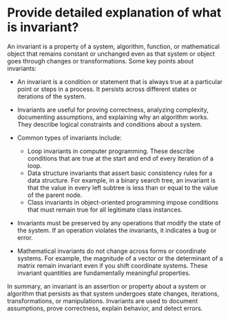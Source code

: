 # Provide detailed explanation of what is invariant?

An invariant is a property of a system, algorithm, function, or mathematical object that remains constant or unchanged even as that system or object goes through changes or transformations. Some key points about invariants:

- An invariant is a condition or statement that is always true at a particular point or steps in a process. It persists across different states or iterations of the system.

- Invariants are useful for proving correctness, analyzing complexity, documenting assumptions, and explaining why an algorithm works. They describe logical constraints and conditions about a system.

- Common types of invariants include:
  - Loop invariants in computer programming. These describe conditions that are true at the start and end of every iteration of a loop.
  - Data structure invariants that assert basic consistency rules for a data structure. For example, in a binary search tree, an invariant is that the value in every left subtree is less than or equal to the value of the parent node.
  - Class invariants in object-oriented programming impose conditions that must remain true for all legitimate class instances.

- Invariants must be preserved by any operations that modify the state of the system. If an operation violates the invariants, it indicates a bug or error.

- Mathematical invariants do not change across forms or coordinate systems. For example, the magnitude of a vector or the determinant of a matrix remain invariant even if you shift coordinate systems. These invariant quantities are fundamentally meaningful properties.

In summary, an invariant is an assertion or property about a system or algorithm that persists as that system undergoes state changes, iterations, transformations, or manipulations. Invariants are used to document assumptions, prove correctness, explain behavior, and detect errors.
